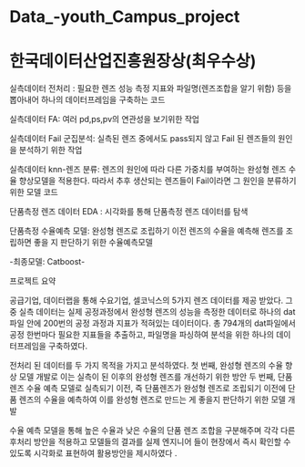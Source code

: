 # Data_-youth_Campus_project
# 한국데이터산업진흥원장상(최우수상)

실측데이터 전처리 : 필요한 렌즈 성능 측정 지표와 파일명(렌즈조합을 알기 위함) 등을 뽑아내어 하나의 데이터프레임을 구축하는 코드 

실측데이터 FA: 여러 pd,ps,pv의 연관성을 보기위한 작업

실측데이터 Fail 군집분석: 실측된 렌즈 중에서도 pass되지 않고 Fail 된 렌즈들의 원인을 분석하기 위한 작업

실측데이터 knn-렌즈 분류: 렌즈의 원인에 따라 다른 가중치를 부여하는 완성형 렌즈 수율 향상모델을 적용한다. 따라서 추후 생산되는 렌즈들이 Fail이라면 그 원인을 분류하기 위한 모델 코드

단품측정 렌즈 데이터 EDA : 시각화를 통해 단품측정 렌즈 데이터를 탐색

단품측정 수율예측 모델: 완성형 렌즈로 조립하기 이전 렌즈의 수율을 예측해 렌즈를 조립하면 좋을 지 판단하기 위한 수율예측모델 

-최종모델: Catboost-

프로젝트 요약

공급기업, 데이터랩을 통해 수요기업, 셀코닉스의 5가지 렌즈 데이터를 제공 받았다. 그 중 실측 데이터는 실제 공정과정에서 완성형 렌즈의 성능을 측정한 데이터로 하나의 dat 파일 안에 200번의 공정 과정과 지표가 적혀있는 데이터이다. 총 794개의 dat파일에서 공정 한번마다 필요한 지표들을 추출하고, 파일명을 파싱하여 분석을 위한 하나의 데이터프레임을  구축하였다.

전처리 된 데이터를 두 가지 목적을 가지고 분석하였다.
첫 번째, 완성형 렌즈의 수율 향상 모델 개발로 이는 실측이 된 이후의 완성형 렌즈를 개선하기 위한 방안
두 번째, 단품 렌즈 수율 예측 모델로 실측되기 이전, 즉 단품렌즈가 완성형 렌즈로 조립되기 이전에 단품 렌즈의 수율을 예측하여 이를 완성형 렌즈로 만드는 게 좋을지 판단하기 위한 모델 개발

수율 예측 모델을 통해 높은 수율과 낮은 수율의 단품 렌즈 조합을 구분해주며 각각 다른 후처리 방안을 적용하고 모델들의 결과를 실제 엔지니어 들이 현장에서 즉시 확인할 수 있도록 시각화로 표현하여 활용방안을 제시하였다 . 
